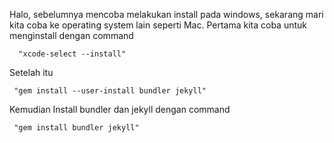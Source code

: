 Halo, sebelumnya mencoba melakukan install pada windows,
sekarang mari kita coba ke operating system lain seperti Mac.
Pertama kita coba untuk menginstall dengan command

```PS
  "xcode-select --install"
```

Setelah itu

```PS
 "gem install --user-install bundler jekyll"
```

Kemudian Install bundler dan jekyll dengan command

```PS
 "gem install bundler jekyll"
```
